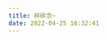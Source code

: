 ```yaml
---
title: 碎碎念~
date: 2022-04-25 16:32:41
---
```


<!-- 引用 artitalk -->
<!-- <script type="text/javascript" src="https://cdn.jsdelivr.net/npm/artitalk"></script> -->
<script type="text/javascript" src="https://unpkg.com/artitalk"></script>
<!-- 存放说说的容器 -->
<div id="artitalk_main"></div>

<script>
new Artitalk({
    appId: 'wIOoHEUpT95UOFiNJXMPbPbl-gzGzoHsz', // Your LeanCloud appId
    appKey: 'MnOxyts0HFMpKqt8vLJw3yFn', // Your LeanCloud appKey
    serverurl: 'https://wiooheup.lc-cn-n1-shared.com'
})
</script>
